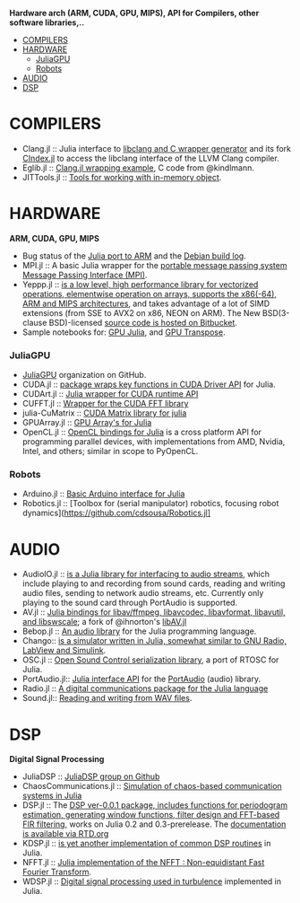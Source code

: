 **Hardware arch (ARM, CUDA, GPU, MIPS), API for Compilers, other software libraries,..**

* [COMPILERS](#compilers)
* [HARDWARE](#hardware)
   * [JuliaGPU](#juliagpu)
   * [Robots](#robots)
* [AUDIO](#audio)
* [DSP](#dsp)



# COMPILERS
* Clang.jl :: Julia interface to [libclang and C wrapper generator](https://github.com/ihnorton/Clang.jl) and its fork [CIndex.jl](https://github.com/vtjnash/CIndex.jl) to access the libclang interface of the LLVM Clang compiler.
* Eglib.jl :: [Clang.jl wrapping example](https://github.com/ihnorton/Eglib.jl), C code from @kindlmann.
* JITTools.jl :: [Tools for working with in-memory object](https://github.com/loladiro/JITTools.jl). 


# HARDWARE
**ARM, CUDA, GPU, MIPS**
* Bug status of the [Julia port to ARM](https://github.com/JuliaLang/julia/issues/3134) and the [Debian build log](https://buildd.debian.org/status/fetch.php?pkg=julia&arch=armhf&ver=0.1.2%2Bdfsg-3&stamp=1368675598).
* MPI.jl :: A basic Julia wrapper for the [portable message passing system Message Passing Interface (MPI)](https://github.com/lcw/MPI.jl).
* Yeppp.jl :: [is a low level, high performance library for vectorized operations, elementwise operation on arrays, supports the x86(-64), ARM and MIPS architectures](https://github.com/JuliaLang/Yeppp.jl), and takes advantage of a lot of SIMD extensions (from SSE to AVX2 on x86, NEON on ARM). The New BSD(3-clause BSD)-licensed [source code is hosted on Bitbucket](https://bitbucket.org/MDukhan/yeppp).
* Sample notebooks for: [GPU Julia](http://nbviewer.ipython.org/7436359), and [GPU Transpose](http://nbviewer.ipython.org/7436439).

### JuliaGPU
* [JuliaGPU](https://github.com/JuliaGPU) organization on GitHub.
* CUDA.jl :: [package wraps key functions in CUDA Driver API](https://github.com/lindahua/CUDA.jl) for Julia.
* CUDArt.jl :: [Julia wrapper for CUDA runtime API](https://github.com/timholy/CUDArt.jl)
* CUFFT.jl :: [Wrapper for the CUDA FFT library](https://github.com/timholy/CUFFT.jl)
* julia-CuMatrix :: [CUDA Matrix library for julia](https://github.com/stefan-k/julia-CuMatrix)
* GPUArray.jl :: [GPU Array's for Julia](https://github.com/jakebolewski/GPUArray.jl)
* OpenCL.jl :: [OpenCL bindings for Julia](https://github.com/jakebolewski/OpenCL.jl) is a cross platform API for programming parallel devices, with implementations from AMD, Nvidia, Intel, and others; similar in scope to PyOpenCL. 

### Robots
* Arduino.jl :: [Basic Arduino interface for Julia](https://github.com/rennis250/Arduino.jl)
* Robotics.jl :: [Toolbox for (serial manipulator) robotics, focusing robot dynamics](https://github.com/cdsousa/Robotics.jl]


# AUDIO
* AudioIO.jl :: [is a Julia library for interfacing to audio streams](https://github.com/ssfrr/AudioIO.jl), which include playing to and recording from sound cards, reading and writing audio files, sending to network audio streams, etc. Currently only playing to the sound card through PortAudio is supported.
* AV.jl :: [Julia bindings for libav/ffmpeg, libavcodec, libavformat, libavutil, and libswscale](https://github.com/kmsquire/AV.jl); a fork of @ihnorton's [libAV.jl](https://github.com/ihnorton/libAV.jl)
* Bebop.jl :: [An audio library](https://github.com/zhemao/Bebop.jl) for the Julia programming language.
* Chango:: [is a simulator written in Julia, somewhat similar to GNU Radio, LabView and Simulink](https://bitbucket.org/mbaz/chango).
* OSC.jl :: [Open Sound Control serialization library](https://github.com/fundamental/OSC.jl), a port of RTOSC for Julia.
* PortAudio.jl:: [Julia interface API](https://github.com/ssfrr/PortAudio.jl) for the [PortAudio](http://en.wikipedia.org/wiki/PortAudio) (audio) library.
* Radio.jl :: [A digital communications package for the Julia language](https://github.com/JayKickliter/Radio.jl)
* Sound.jl:: [Reading and writing from WAV files](https://github.com/JuliaLang/Sound.jl).


# DSP 
**Digital Signal Processing**
* JuliaDSP :: [JuliaDSP group on Github](https://github.com/JuliaDSP)
* ChaosCommunications.jl :: [Simulation of chaos-based communication systems in Julia](https://github.com/scidom/ChaosCommunications.jl)
* DSP.jl :: The [DSP ver-0.0.1 package, includes functions for periodogram estimation, generating window functions, filter design and FFT-based FIR filtering](https://github.com/JuliaDSP/DSP.jl), works on Julia 0.2 and 0.3-prerelease. The [documentation is available via RTD.org](http://dspjl.readthedocs.org/en/latest/)
* KDSP.jl :: [is yet another implementation of common DSP routines](https://github.com/kofron/KDSP.jl) in Julia.
* NFFT.jl :: [Julia implementation of the NFFT : Non-equidistant Fast Fourier Transform](https://github.com/tknopp/NFFT.jl).
* WDSP.jl :: [Digital signal processing used in turbulence](https://github.com/pjabardo/WDSP.jl) implemented in Julia.

